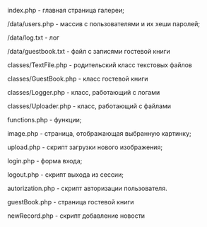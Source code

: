 index.php - главная страница галереи;

/data/users.php - массив с пользователями и их хеши паролей;

/data/log.txt - лог

/data/guestbook.txt - файл с записями гостевой книги

classes/TextFile.php - родительский класс текстовых файлов

classes/GuestBook.php - класс гостевой книги

classes/Logger.php - класс, работающий с логами

classes/Uploader.php - класс, работающий с файлами

functions.php - функции;

image.php - страница, отображающая выбранную картинку;

upload.php - скрипт загрузки нового изображения;

login.php - форма входа;

logout.php - скрипт выхода из сессии;

autorization.php - скрипт авторизации пользователя.

guestBook.php - страница гостевой книги

newRecord.php - скрипт добавление новости
